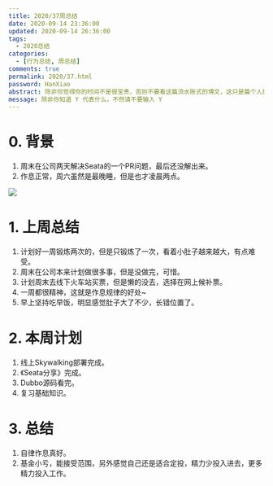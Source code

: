 ```yaml
---
title: 2020/37周总结
date: 2020-09-14 23:36:00
updated: 2020-09-14 26:36:00
tags:
  - 2020总结
categories: 
  - [行为总结, 周总结]
comments: true
permalink: 2020/37.html  
password: HanXiao
abstract: 除非你觉得你的时间不是很宝贵，否则不要看这篇流水账式的博文，这只是篇个人的工作的学习一个总结而已，没有包含任何的技术细节
message: 除非你知道 Y 代表什么，不然请不要输入 Y
---
```



# 0. 背景

1. 周末在公司两天解决Seata的一个PR问题，最后还没解出来。
2. 作息正常，周六虽然是最晚睡，但是也才凌晨两点。

<!--more-->

![][0]

# 1. 上周总结

1. 计划好一周锻炼两次的，但是只锻炼了一次，看着小肚子越来越大，有点难受。
2. 周末在公司本来计划做很多事，但是没做完，可惜。
3. 计划周末去线下火车站买票，但是懒的没去，选择在网上候补票。
4. 一周都很精神，这就是作息规律的好处~
5. 早上坚持吃早饭，明显感觉肚子大了不少，长错位置了。

# 2. 本周计划

1. 线上Skywalking部署完成。
2. 《Seata分享》完成。
3. Dubbo源码看完。
4. 复习基础知识。

# 3. 总结

1. 自律作息真好。
2. 基金小亏，能接受范围，另外感觉自己还是适合定投，精力少投入进去，更多精力投入工作。

[0]: https://leran2deeplearnjavawebtech.oss-cn-beijing.aliyuncs.com/background/2020-09-15%E7%AC%AC%E4%B9%9D%E5%8C%BA.jpg